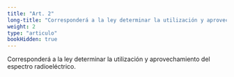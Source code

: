```yaml
---
title: "Art. 2"
long-title: "Corresponderá a la ley determinar la utilización y aprovechamiento del espectro radioeléctrico"
weight: 2
type: "articulo"
bookHidden: true
---
```

Corresponderá a la ley determinar la utilización y aprovechamiento del espectro radioeléctrico.

